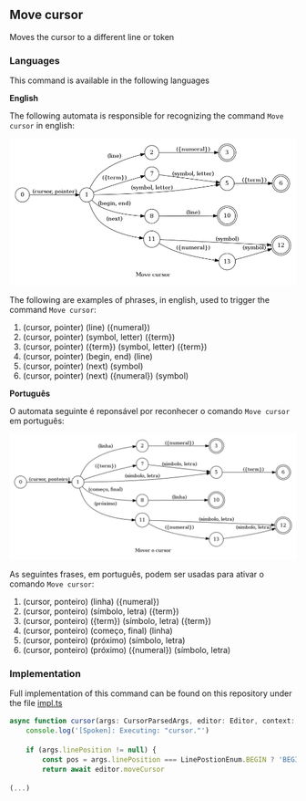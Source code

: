 ## Move cursor

Moves the cursor to a different line or token

### Languages

This command is available in the following languages

**English**

The following automata is responsible for recognizing the command `Move cursor` in english:

![English](phrase_en-US.png)

The following are examples of phrases, in english, used to trigger the command `Move cursor`:

1. (cursor, pointer) (line) ({numeral})
2. (cursor, pointer) (symbol, letter) ({term})
3. (cursor, pointer) ({term}) (symbol, letter) ({term})
4. (cursor, pointer) (begin, end) (line)
5. (cursor, pointer) (next) (symbol)
6. (cursor, pointer) (next) ({numeral}) (symbol)

**Português**

O automata seguinte é reponsável por reconhecer o comando `Move cursor` em português:

![Português](phrase_pt-BR.png)

As seguintes frases, em português, podem ser usadas para ativar o comando `Move cursor`:

1. (cursor, ponteiro) (linha) ({numeral})
2. (cursor, ponteiro) (símbolo, letra) ({term})
3. (cursor, ponteiro) ({term}) (símbolo, letra) ({term})
4. (cursor, ponteiro) (começo, final) (linha)
5. (cursor, ponteiro) (próximo) (símbolo, letra)
6. (cursor, ponteiro) (próximo) ({numeral}) (símbolo, letra)

### Implementation

Full implementation of this command can be found on this repository under the file [impl.ts](impl.ts)

```typescript
async function cursor(args: CursorParsedArgs, editor: Editor, context: {}) {
    console.log('[Spoken]: Executing: "cursor."')

    if (args.linePosition != null) {
        const pos = args.linePosition === LinePostionEnum.BEGIN ? 'BEGIN_LINE' : 'END_LINE'
        return await editor.moveCursor

(...)
```